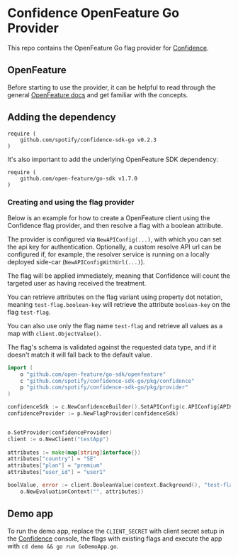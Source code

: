 # Confidence OpenFeature Go Provider

This repo contains the OpenFeature Go flag provider for [Confidence](https://confidence.spotify.com/).

## OpenFeature

Before starting to use the provider, it can be helpful to read through the general [OpenFeature docs](https://docs.openfeature.dev/)
and get familiar with the concepts. 

## Adding the dependency
<!---x-release-please-start-version-->
```
require (
	github.com/spotify/confidence-sdk-go v0.2.3
)
```
<!---x-release-please-end-->
It's also important to add the underlying OpenFeature SDK dependency:
```
require (
	github.com/open-feature/go-sdk v1.7.0
)
```

### Creating and using the flag provider

Below is an example for how to create a OpenFeature client using the Confidence flag provider, and then resolve
a flag with a boolean attribute.

The provider is configured via `NewAPIConfig(...)`, with which you can set the api key for authentication.
Optionally, a custom resolve API url can be configured if, for example, the resolver service is running on a locally deployed side-car (`NewAPIConfigWithUrl(...)`).

The flag will be applied immediately, meaning that Confidence will count the targeted user as having received the treatment. 

You can retrieve attributes on the flag variant using property dot notation, meaning `test-flag.boolean-key` will retrieve
the attribute `boolean-key` on the flag `test-flag`. 

You can also use only the flag name `test-flag` and retrieve all values as a map with `client.ObjectValue()`. 

The flag's schema is validated against the requested data type, and if it doesn't match it will fall back to the default value. 

```go
import (
    o "github.com/open-feature/go-sdk/openfeature"
    c "github.com/spotify/confidence-sdk-go/pkg/confidence"
    p "github.com/spotify/confidence-sdk-go/pkg/provider"
)

confidenceSdk := c.NewConfidenceBuilder().SetAPIConfig(c.APIConfig{APIKey: "clientSecret"}).Build()
confidenceProvider := p.NewFlagProvider(confidenceSdk)


o.SetProvider(confidenceProvider)
client := o.NewClient("testApp")
	
attributes := make(map[string]interface{})
attributes["country"] = "SE"
attributes["plan"] = "premium"
attributes["user_id"] = "user1"

boolValue, error := client.BooleanValue(context.Background(), "test-flag.boolean-key", false, 
	o.NewEvaluationContext("", attributes))
```
## Demo app

To run the demo app, replace the `CLIENT_SECRET` with client secret setup in the 
[Confidence](https://confidence.spotify.com/) console, the flags with existing flags and execute 
the app with `cd demo && go run GoDemoApp.go`.
